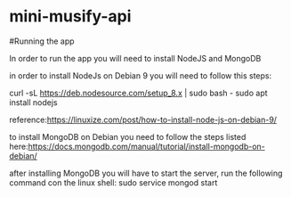 # mini-musify-api

#Running the app

In order to run the app you will need to install NodeJS and MongoDB

in order to install NodeJs on Debian 9 you will need to follow this steps:

curl -sL https://deb.nodesource.com/setup_8.x | sudo bash -
sudo apt install nodejs

reference:https://linuxize.com/post/how-to-install-node-js-on-debian-9/

to install MongoDB on Debian you need to follow the steps listed here:https://docs.mongodb.com/manual/tutorial/install-mongodb-on-debian/

after installing MongoDB you will have to start the server, run the following command con the linux shell:
sudo service mongod start

